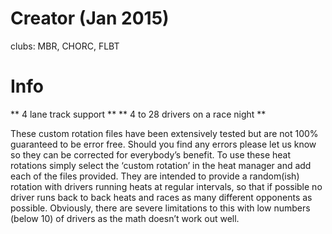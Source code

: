 # Creator (Jan 2015)
clubs: MBR, CHORC, FLBT

# Info

** 4 lane track support **
** 4 to 28 drivers on a race night **

These custom rotation files have been extensively tested but are not 100% guaranteed to be error free. Should you find any errors please let us know so they can be corrected for everybody’s benefit.  To use these heat rotations simply select the ‘custom rotation’ in the heat manager and add each of the files provided.  They are intended to provide a random(ish) rotation with drivers running heats at regular intervals, so that if possible no driver runs back to back heats and races as many different opponents as possible. Obviously, there are severe limitations to this with low numbers (below 10) of drivers as the math doesn’t work out well.
